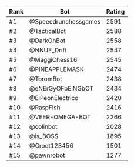 Rank|Bot|Rating
---|---|---
#1|@Speeedrunchessgames|2591
#2|@TacticalBot|2588
#3|@DarkOnBot|2558
#4|@NNUE_Drift|2547
#5|@MaggiChess16|2545
#6|@PINEAPPLEMASK|2474
#7|@ToromBot|2438
#8|@eNErGyOFbEiNGbOT|2434
#9|@ElPeonElectrico|2420
#10|@RaspFish|2416
#11|@VEER-OMEGA-BOT|2266
#12|@colinbot|2028
#13|@is_BOSS|1895
#14|@Groot123456|1501
#15|@pawnrobot|1277
